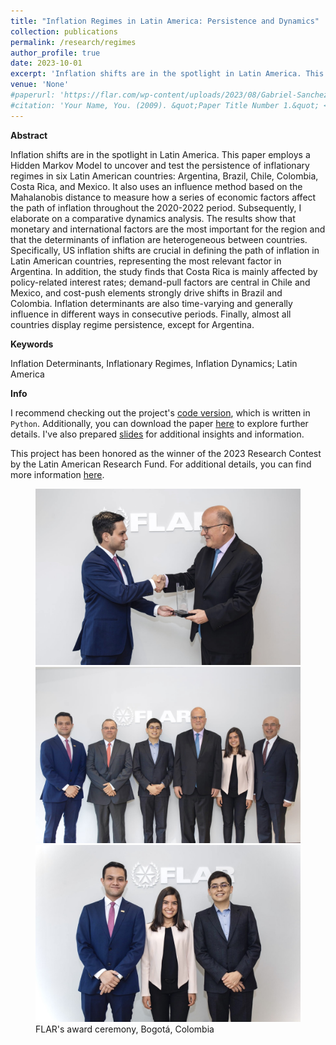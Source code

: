 ```yaml
---
title: "Inflation Regimes in Latin America: Persistence and Dynamics"
collection: publications
permalink: /research/regimes
author_profile: true
date: 2023-10-01
excerpt: 'Inflation shifts are in the spotlight in Latin America. This paper employs a Hidden Markov Model to uncover and test the persistence of inflationary regimes in six Latin American countries: Argentina, Brazil, Chile, Colombia, Costa Rica, and Mexico. It also uses an influence method based on the Mahalanobis distance to measure how a series of economic factors affect the path of inflation throughout the 2020-2022 period. Subsequently, I elaborate on a comparative dynamics analysis. The results show that monetary and international factors are the most important for the region and that the determinants of inflation are het- erogeneous between countries. Specifically, US inflation shifts are crucial in defining the path of inflation in Latin American countries, representing the most relevant factor in Argentina. In addition, the study finds that Costa Rica is mainly affected by policy-related interest rates; demand-pull factors are central in Chile and Mexico, and cost-push elements strongly drive shifts in Brazil and Colombia. Inflation determinants are also time-varying and generally influence in different ways in consecutive periods. Finally, almost all countries display regime persistence, except for Argentina.'
venue: 'None'
#paperurl: 'https://flar.com/wp-content/uploads/2023/08/Gabriel-Sanchez_Inflation-Regimes-in-Latin-America.pdf'
#citation: 'Your Name, You. (2009). &quot;Paper Title Number 1.&quot; <i>Journal 1</i>. 1(1).'
---
```


**Abstract**

Inflation shifts are in the spotlight in Latin America. This paper employs a Hidden Markov Model to uncover and test the persistence of inflationary regimes in six Latin American countries: Argentina, Brazil, Chile, Colombia, Costa Rica, and Mexico. It also uses an influence method based on the Mahalanobis distance to measure how a series of economic factors affect the path of inflation throughout the 2020-2022 period. Subsequently, I elaborate on a comparative dynamics analysis. The results show that monetary and international factors are the most important for the region and that the determinants of inflation are heterogeneous between countries. Specifically, US inflation shifts are crucial in defining the path of inflation in Latin American countries, representing the most relevant factor in Argentina. In addition, the study finds that Costa Rica is mainly affected by policy-related interest rates; demand-pull factors are central in Chile and Mexico, and cost-push elements strongly drive shifts in Brazil and Colombia. Inflation determinants are also time-varying and generally influence in different ways in consecutive periods. Finally, almost all countries display regime persistence, except for Argentina.

**Keywords** 

Inflation Determinants, Inflationary Regimes, Inflation Dynamics; Latin America


**Info**

I recommend checking out the project's [code version](https://gabriel-sanchezh.github.io/regimes/ "Regimes code"), which is written in `Python`. Additionally, you can download the paper [here](/files/regimes.pdf) to explore further details. I've also prepared [slides](/files/regimes-slides.pdf) for additional insights and information.

This project has been honored as the winner of the 2023 Research Contest by the Latin American Research Fund. For additional details, you can find more information [here](https://flar.com/ii-concurso-de-ensayos-flar/).

<figure class='third'>
  <a href='/images/regimes/regimes-1.jpeg'>
  <img src='/images/regimes/regimes-1.jpeg'></a>

  <a href='/images/regimes/regimes-2.jpeg'>
  <img src='/images/regimes/regimes-2.jpeg'></a>

  <a href='/images/regimes/regimes-4.jpeg'>
  <img src='/images/regimes/regimes-4.jpeg'></a>

  <figcaption>FLAR's award ceremony, Bogotá, Colombia</figcaption>
</figure>
